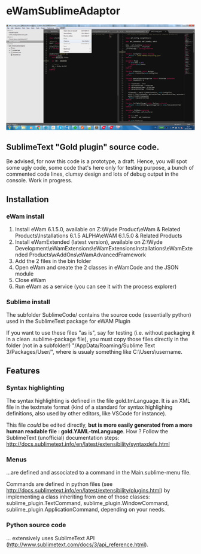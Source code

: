 # eWamSublimeAdaptor

![front end screen shot](screenshot.png)

## SublimeText "Gold plugin" source code.
Be advised, for now this code is a prototype, a draft. Hence, you will spot some ugly code, some code that's here only for testing purpose, a bunch of commented code lines, clumsy design and lots of debug output in the console. Work in progress.

## Installation
### eWam install
1. Install eWam 6.1.5.0, available on Z:\Wyde Product\eWam & Related Products\Installations 6.1.5 ALPHA\eWAM 6.1.5.0 & Related Products
2. Install eWamExtended (latest version), available on Z:\Wyde Development\eWamExtensions\eWamExtensionsInstallations\eWamExtended Products\wAddOns\eWamAdvancedFramework
3. Add the 2 files in the bin folder
3. Open eWam and create the 2 classes in eWamCode and the JSON module
4. Close eWam
5. Run eWam as a service (you can see it with the process explorer)

### Sublime install
The subfolder SublimeCode/ contains the source code (essentially python) used in the SublimeText package for eWAM Plugin

If you want to use these files "as is", say for testing (i.e. without packaging it in a clean .sublime-package file), you must copy those files directly in the folder (not in a subfolder!) "<user folder>/AppData/Roaming/Sublime Text 3/Packages/User/", where <user folder> is usualy something like C:\Users\username\.

## Features

### Syntax highlighting

The syntax highlighting is defined in the file gold.tmLanguage. It is an XML file in the textmate format (kind of a standard for syntax highlighing definitions, also used by other editors, like VSCode for instance).

This file _could_ be edited directly, **but is more easily generated from a more human readable file : gold.YAML-tmLanguage**. How ? Follow the SublimeText (unofficial) documentation steps: http://docs.sublimetext.info/en/latest/extensibility/syntaxdefs.html

### Menus

...are defined and associated to a command in the Main.sublime-menu file.

Commands are defined in python files (see http://docs.sublimetext.info/en/latest/extensibility/plugins.html) by implementing a class inheriting from one of those classes: sublime_plugin.TextCommand, sublime_plugin.WindowCommand, sublime_plugin.ApplicationCommand, depending on your needs.

### Python source code

... extensively uses SublimeText API (http://www.sublimetext.com/docs/3/api_reference.html).
